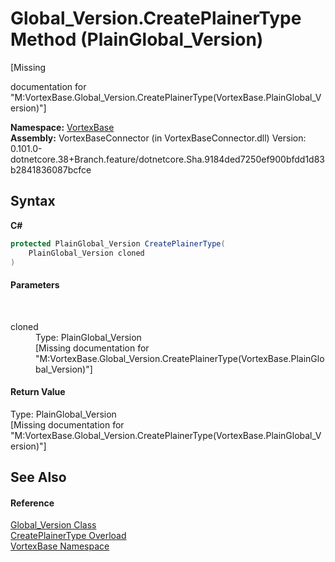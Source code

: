 # Global_Version.CreatePlainerType Method (PlainGlobal_Version)
 

\[Missing <summary> documentation for "M:VortexBase.Global_Version.CreatePlainerType(VortexBase.PlainGlobal_Version)"\]

**Namespace:**&nbsp;<a href="N_VortexBase.md">VortexBase</a><br />**Assembly:**&nbsp;VortexBaseConnector (in VortexBaseConnector.dll) Version: 0.101.0-dotnetcore.38+Branch.feature/dotnetcore.Sha.9184ded7250ef900bfdd1d83b2841836087bcfce

## Syntax

**C#**<br />
``` C#
protected PlainGlobal_Version CreatePlainerType(
	PlainGlobal_Version cloned
)
```


#### Parameters
&nbsp;<dl><dt>cloned</dt><dd>Type: PlainGlobal_Version<br />\[Missing <param name="cloned"/> documentation for "M:VortexBase.Global_Version.CreatePlainerType(VortexBase.PlainGlobal_Version)"\]</dd></dl>

#### Return Value
Type: PlainGlobal_Version<br />\[Missing <returns> documentation for "M:VortexBase.Global_Version.CreatePlainerType(VortexBase.PlainGlobal_Version)"\]

## See Also


#### Reference
<a href="T_VortexBase_Global_Version.md">Global_Version Class</a><br /><a href="Overload_VortexBase_Global_Version_CreatePlainerType.md">CreatePlainerType Overload</a><br /><a href="N_VortexBase.md">VortexBase Namespace</a><br />